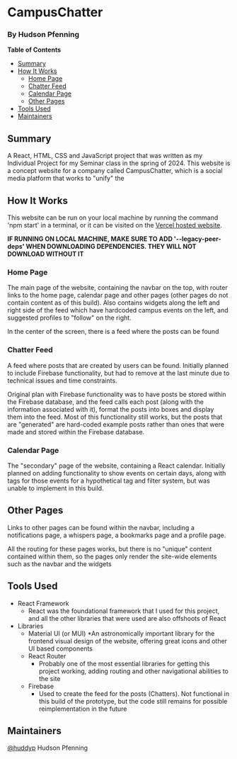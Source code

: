 # CampusChatter

### By Hudson Pfenning

<b>Table of Contents</b>

- [Summary](#summary)
- [How It Works](#how-it-works)
  - [Home Page](#home-page)
  - [Chatter Feed](#chatter-feed)
  - [Calendar Page](#calendar-page)
  - [Other Pages](#other-pages)
- [Tools Used](#tools-used)
- [Maintainers](#maintainers)

## Summary

A React, HTML, CSS and JavaScript project that was written as my Individual Project for my Seminar class
in the spring of 2024. This website is a concept website for a company called CampusChatter, which is a social
media platform that works to "unify" the

## How It Works

This website can be run on your local machine by running the command 'npm start' in a terminal, or it can be visited on
the [Vercel hosted website](https://campus-chatter-p4ac.vercel.app).

<b>IF RUNNING ON LOCAL MACHINE, MAKE SURE TO ADD '--legacy-peer-deps' WHEN DOWNLOADING DEPENDENCIES. THEY WILL NOT
DOWNLOAD WITHOUT IT</b>

### Home Page

The main page of the website, containing the navbar on the top, with router links to the home page, calendar page
and other pages (other pages do not contain content as of this build). Also contains widgets along the left and right
side of the feed which have hardcoded campus events on the left, and suggested profiles to "follow" on the right.

In the center of the screen, there is a feed where the posts can be found

### Chatter Feed

A feed where posts that are created by users can be found. Initially planned to include Firebase functionality, but had to remove
at the last minute due to technical issues and time constraints.

Original plan with Firebase functionality was to have posts be stored within the Firebase database, and the feed calls each post
(along with the information associated with it), format the posts into boxes and display them into the feed. Most of this functionality
still works, but the posts that are "generated" are hard-coded example posts rather than ones that were made and stored within the Firebase
database.

### Calendar Page

The "secondary" page of the website, containing a React calendar. Initially planned on adding functionality to show events on certain days,
along with tags for those events for a hypothetical tag and filter system, but was unable to implement in this build.

## Other Pages

Links to other pages can be found within the navbar, including a notifications page, a whispers page, a bookmarks page and a profile page.

All the routing for these pages works, but there is no "unique" content contained within them, so the pages only render the site-wide elements
such as the navbar and the widgets

## Tools Used

- React Framework
  - React was the foundational framework that I used for this project, and all the other libraries that were used are also offshoots of React
- Libraries
  - Material UI (or MUI)
    \*An astronomically important library for the frontend visual design of the website, offering great icons and other UI based components
  - React Router
    - Probably one of the most essential libraries for getting this project working, adding routing and other navigational abilities to the site
  - Firebase
    - Used to create the feed for the posts (Chatters). Not functional in this build of the prototype, but the code still remains for possible reimplementation in the future

## Maintainers

[@huddyp](https://github.com/HuddyP) Hudson Pfenning
